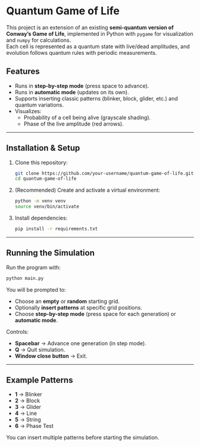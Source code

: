 # Quantum Game of Life

This project is an extension of an existing **semi-quantum version of Conway’s Game of Life**, implemented in Python with `pygame` for visualization and `numpy` for calculations.  
Each cell is represented as a quantum state with live/dead amplitudes, and evolution follows quantum rules with periodic measurements.

## Features
- Runs in **step-by-step mode** (press space to advance).
- Runs in **automatic mode** (updates on its own).
- Supports inserting classic patterns (blinker, block, glider, etc.) and quantum variations.
- Visualizes:
  - Probability of a cell being alive (grayscale shading).
  - Phase of the live amplitude (red arrows).

---

## Installation & Setup

1. Clone this repository:
   ```bash
   git clone https://github.com/your-username/quantum-game-of-life.git
   cd quantum-game-of-life
   ```

2. (Recommended) Create and activate a virtual environment:
   ```bash
   python -m venv venv
   source venv/bin/activate   
   ```

3. Install dependencies:
   ```bash
   pip install -r requirements.txt
   ```

---

## Running the Simulation

Run the program with:

```bash
python main.py
```

You will be prompted to:
- Choose an **empty** or **random** starting grid.
- Optionally **insert patterns** at specific grid positions.
- Choose **step-by-step mode** (press space for each generation) or **automatic mode**.

Controls:
- **Spacebar** → Advance one generation (in step mode).  
- **Q** → Quit simulation.  
- **Window close button** → Exit.  

---

## Example Patterns
- **1** → Blinker  
- **2** → Block  
- **3** → Glider  
- **4** → Line  
- **5** → String  
- **6** → Phase Test  

You can insert multiple patterns before starting the simulation.


